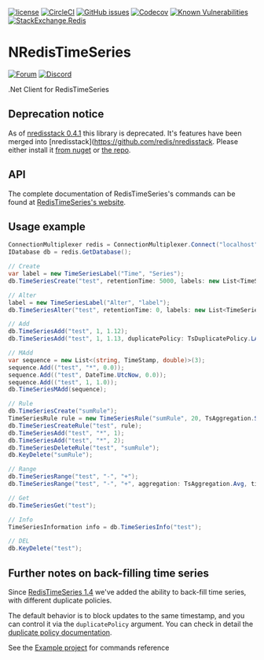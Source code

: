 [![license](https://img.shields.io/github/license/RedisTimeSeries/NRedisTimeSeries.svg)](https://github.com/RedisTimeSeries/NRedisTimeSeries)
[![CircleCI](https://circleci.com/gh/RedisTimeSeries/NRedisTimeSeries/tree/master.svg?style=svg)](https://circleci.com/gh/RedisTimeSeries/NRedisTimeSeries/tree/master)
[![GitHub issues](https://img.shields.io/github/release/RedisTimeSeries/NRedisTimeSeries.svg)](https://github.com/RedisTimeSeries/NRedisTimeSeries/releases/latest)
[![Codecov](https://codecov.io/gh/RedisTimeSeries/NRedisTimeSeries/branch/master/graph/badge.svg)](https://codecov.io/gh/RedisTimeSeries/NRedisTimeSeries)
[![Known Vulnerabilities](https://snyk.io/test/github/RedisTimeSeries/NRedisTimeSeries/badge.svg?targetFile=NRedisTimeSeries/NRedisTimeSeries.csproj)](https://snyk.io/test/github/RedisTimeSeries/NRedisTimeSeries?targetFile=NRedisTimeSeries/NRedisTimeSeries.csproj)
[![StackExchange.Redis](https://img.shields.io/nuget/v/NRedisTimeSeries.svg)](https://www.nuget.org/packages/NRedisTimeSeries/)

# NRedisTimeSeries
[![Forum](https://img.shields.io/badge/Forum-RedisTimeSeries-blue)](https://forum.redislabs.com/c/modules/redistimeseries)
[![Discord](https://img.shields.io/discord/697882427875393627?style=flat-square)](https://discord.gg/KExRgMb)

.Net Client for RedisTimeSeries

## Deprecation notice

As of [nredisstack 0.4.1](https://github.com/redis/nredisstack) this library is deprecated. It's features have been merged into [nredisstack](https://github.com/redis/nredisstack. Please either install it [from nuget](https://www.nuget.org/packages/NRedisStack) or [the repo](https://github.com/redis/nredisstack).


## API
The complete documentation of RedisTimeSeries's commands can be found at [RedisTimeSeries's website](http://redistimeseries.io/).

## Usage example

```C#
ConnectionMultiplexer redis = ConnectionMultiplexer.Connect("localhost");
IDatabase db = redis.GetDatabase();

// Create 
var label = new TimeSeriesLabel("Time", "Series");
db.TimeSeriesCreate("test", retentionTime: 5000, labels: new List<TimeSeriesLabel> { label }, duplicatePolicy: TsDuplicatePolicy.MAX);

// Alter
label = new TimeSeriesLabel("Alter", "label");
db.TimeSeriesAlter("test", retentionTime: 0, labels: new List<TimeSeriesLabel> { label });

// Add
db.TimeSeriesAdd("test", 1, 1.12);
db.TimeSeriesAdd("test", 1, 1.13, duplicatePolicy: TsDuplicatePolicy.LAST);

// MAdd
var sequence = new List<(string, TimeStamp, double)>(3);
sequence.Add(("test", "*", 0.0));
sequence.Add(("test", DateTime.UtcNow, 0.0));
sequence.Add(("test", 1, 1.0));
db.TimeSeriesMAdd(sequence);

// Rule
db.TimeSeriesCreate("sumRule");
TimeSeriesRule rule = new TimeSeriesRule("sumRule", 20, TsAggregation.Sum);
db.TimeSeriesCreateRule("test", rule);
db.TimeSeriesAdd("test", "*", 1);
db.TimeSeriesAdd("test", "*", 2);
db.TimeSeriesDeleteRule("test", "sumRule");
db.KeyDelete("sumRule");

// Range
db.TimeSeriesRange("test", "-", "+");
db.TimeSeriesRange("test", "-", "+", aggregation: TsAggregation.Avg, timeBucket: 10);

// Get
db.TimeSeriesGet("test");

// Info
TimeSeriesInformation info = db.TimeSeriesInfo("test");               

// DEL
db.KeyDelete("test");
```

## Further notes on back-filling time series

Since [RedisTimeSeries 1.4](https://github.com/RedisTimeSeries/RedisTimeSeries/releases/tag/v1.4.5) we've added the ability to back-fill time series, with different duplicate policies. 

The default behavior is to block updates to the same timestamp, and you can control it via the `duplicatePolicy` argument. You can check in detail the [duplicate policy documentation](https://oss.redislabs.com/redistimeseries/configuration/#duplicate_policy).


See the [Example project](NRedisTimeSeries.Example) for commands reference